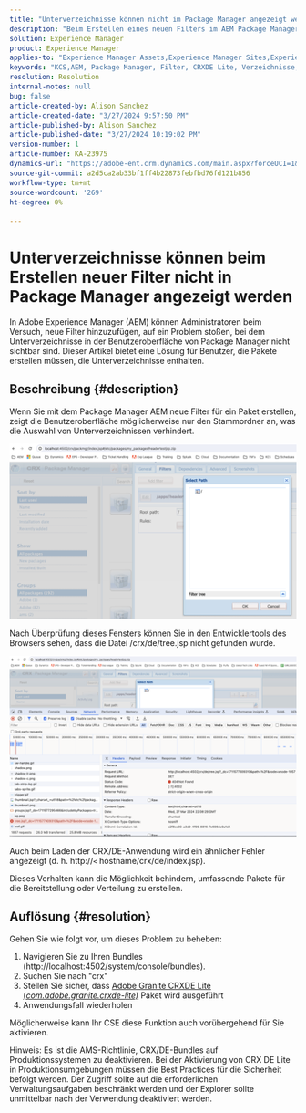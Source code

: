 ```yaml
---
title: "Unterverzeichnisse können nicht im Package Manager angezeigt werden, wenn neue Filter erstellt werden"
description: "Beim Erstellen eines neuen Filters im AEM Package Manager wird nur der Stammordner angezeigt und die Unterverzeichnisse werden nicht angezeigt."
solution: Experience Manager
product: Experience Manager
applies-to: "Experience Manager Assets,Experience Manager Sites,Experience Manager 6.5,Experience Manager"
keywords: "KCS,AEM, Package Manager, Filter, CRXDE Lite, Verzeichnisse, Unterverzeichnisse, Benutzeroberfläche, Package Builder"
resolution: Resolution
internal-notes: null
bug: false
article-created-by: Alison Sanchez
article-created-date: "3/27/2024 9:57:50 PM"
article-published-by: Alison Sanchez
article-published-date: "3/27/2024 10:19:02 PM"
version-number: 1
article-number: KA-23975
dynamics-url: "https://adobe-ent.crm.dynamics.com/main.aspx?forceUCI=1&pagetype=entityrecord&etn=knowledgearticle&id=3b47fa08-85ec-ee11-a203-6045bd03c412"
source-git-commit: a2d5ca2ab33bf1ff4b22873febfbd76fd121b856
workflow-type: tm+mt
source-wordcount: '269'
ht-degree: 0%

---
```


# Unterverzeichnisse können beim Erstellen neuer Filter nicht in Package Manager angezeigt werden


In Adobe Experience Manager (AEM) können Administratoren beim Versuch, neue Filter hinzuzufügen, auf ein Problem stoßen, bei dem Unterverzeichnisse in der Benutzeroberfläche von Package Manager nicht sichtbar sind. Dieser Artikel bietet eine Lösung für Benutzer, die Pakete erstellen müssen, die Unterverzeichnisse enthalten.

## Beschreibung {#description}


Wenn Sie mit dem Package Manager AEM neue Filter für ein Paket erstellen, zeigt die Benutzeroberfläche möglicherweise nur den Stammordner an, was die Auswahl von Unterverzeichnissen verhindert.

![](assets/___bce0bedb-87ec-ee11-a203-6045bd03c412___.png)

Nach Überprüfung dieses Fensters können Sie in den Entwicklertools des Browsers sehen, dass die Datei /crx/de/tree.jsp nicht gefunden wurde.

![](assets/___e0e0bedb-87ec-ee11-a203-6045bd03c412___.png)

Auch beim Laden der CRX/DE-Anwendung wird ein ähnlicher Fehler angezeigt (d. h. http://`<` hostname/crx/de/index.jsp).

Dieses Verhalten kann die Möglichkeit behindern, umfassende Pakete für die Bereitstellung oder Verteilung zu erstellen.


## Auflösung {#resolution}


Gehen Sie wie folgt vor, um dieses Problem zu beheben:

1. Navigieren Sie zu Ihren Bundles (http://localhost:4502/system/console/bundles).
2. Suchen Sie nach &quot;crx&quot;
3. Stellen Sie sicher, dass [Adobe Granite CRXDE Lite (*com.adobe.granite.crxde-lite)*](http://localhost:4502/system/console/bundles/241) Paket wird ausgeführt
4. Anwendungsfall wiederholen


Möglicherweise kann Ihr CSE diese Funktion auch vorübergehend für Sie aktivieren.

Hinweis: Es ist die AMS-Richtlinie, CRX/DE-Bundles auf Produktionssystemen zu deaktivieren. Bei der Aktivierung von CRX DE Lite in Produktionsumgebungen müssen die Best Practices für die Sicherheit befolgt werden. Der Zugriff sollte auf die erforderlichen Verwaltungsaufgaben beschränkt werden und der Explorer sollte unmittelbar nach der Verwendung deaktiviert werden.

